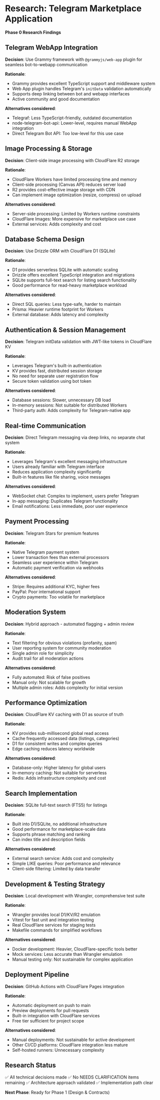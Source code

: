 # Research: Telegram Marketplace Application

**Phase 0 Research Findings**

## Telegram WebApp Integration

**Decision**: Use Grammy framework with `@grammyjs/web-app` plugin for seamless bot-to-webapp communication

**Rationale**:
- Grammy provides excellent TypeScript support and middleware system
- Web App plugin handles Telegram's `initData` validation automatically
- Supports deep linking between bot and webapp interfaces
- Active community and good documentation

**Alternatives considered**:
- Telegraf: Less TypeScript-friendly, outdated documentation
- node-telegram-bot-api: Lower-level, requires manual WebApp integration
- Direct Telegram Bot API: Too low-level for this use case

## Image Processing & Storage

**Decision**: Client-side image processing with CloudFlare R2 storage

**Rationale**:
- CloudFlare Workers have limited processing time and memory
- Client-side processing (Canvas API) reduces server load
- R2 provides cost-effective image storage with CDN
- Can implement image optimization (resize, compress) on upload

**Alternatives considered**:
- Server-side processing: Limited by Workers runtime constraints
- CloudFlare Images: More expensive for marketplace use case
- External services: Adds complexity and cost

## Database Schema Design

**Decision**: Use Drizzle ORM with CloudFlare D1 (SQLite)

**Rationale**:
- D1 provides serverless SQLite with automatic scaling
- Drizzle offers excellent TypeScript integration and migrations
- SQLite supports full-text search for listing search functionality
- Good performance for read-heavy marketplace workload

**Alternatives considered**:
- Direct SQL queries: Less type-safe, harder to maintain
- Prisma: Heavier runtime footprint for Workers
- External database: Adds latency and complexity

## Authentication & Session Management

**Decision**: Telegram initData validation with JWT-like tokens in CloudFlare KV

**Rationale**:
- Leverages Telegram's built-in authentication
- KV provides fast, distributed session storage
- No need for separate user registration flow
- Secure token validation using bot token

**Alternatives considered**:
- Database sessions: Slower, unnecessary DB load
- In-memory sessions: Not suitable for distributed Workers
- Third-party auth: Adds complexity for Telegram-native app

## Real-time Communication

**Decision**: Direct Telegram messaging via deep links, no separate chat system

**Rationale**:
- Leverages Telegram's excellent messaging infrastructure
- Users already familiar with Telegram interface
- Reduces application complexity significantly
- Built-in features like file sharing, voice messages

**Alternatives considered**:
- WebSocket chat: Complex to implement, users prefer Telegram
- In-app messaging: Duplicates Telegram functionality
- Email notifications: Less immediate, poor user experience

## Payment Processing

**Decision**: Telegram Stars for premium features

**Rationale**:
- Native Telegram payment system
- Lower transaction fees than external processors
- Seamless user experience within Telegram
- Automatic payment verification via webhooks

**Alternatives considered**:
- Stripe: Requires additional KYC, higher fees
- PayPal: Poor international support
- Crypto payments: Too volatile for marketplace

## Moderation System

**Decision**: Hybrid approach - automated flagging + admin review

**Rationale**:
- Text filtering for obvious violations (profanity, spam)
- User reporting system for community moderation
- Single admin role for simplicity
- Audit trail for all moderation actions

**Alternatives considered**:
- Fully automated: Risk of false positives
- Manual only: Not scalable for growth
- Multiple admin roles: Adds complexity for initial version

## Performance Optimization

**Decision**: CloudFlare KV caching with D1 as source of truth

**Rationale**:
- KV provides sub-millisecond global read access
- Cache frequently accessed data (listings, categories)
- D1 for consistent writes and complex queries
- Edge caching reduces latency worldwide

**Alternatives considered**:
- Database-only: Higher latency for global users
- In-memory caching: Not suitable for serverless
- Redis: Adds infrastructure complexity and cost

## Search Implementation

**Decision**: SQLite full-text search (FTS5) for listings

**Rationale**:
- Built into D1/SQLite, no additional infrastructure
- Good performance for marketplace-scale data
- Supports phrase matching and ranking
- Can index title and description fields

**Alternatives considered**:
- External search service: Adds cost and complexity
- Simple LIKE queries: Poor performance and relevance
- Client-side filtering: Limited by data transfer

## Development & Testing Strategy

**Decision**: Local development with Wrangler, comprehensive test suite

**Rationale**:
- Wrangler provides local D1/KV/R2 emulation
- Vitest for fast unit and integration testing
- Real CloudFlare services for staging tests
- Makefile commands for simplified workflows

**Alternatives considered**:
- Docker development: Heavier, CloudFlare-specific tools better
- Mock services: Less accurate than Wrangler emulation
- Manual testing only: Not sustainable for complex application

## Deployment Pipeline

**Decision**: GitHub Actions with CloudFlare Pages integration

**Rationale**:
- Automatic deployment on push to main
- Preview deployments for pull requests
- Built-in integration with CloudFlare services
- Free tier sufficient for project scope

**Alternatives considered**:
- Manual deployments: Not sustainable for active development
- Other CI/CD platforms: CloudFlare integration less mature
- Self-hosted runners: Unnecessary complexity

## Research Status

✅ All technical decisions made
✅ No NEEDS CLARIFICATION items remaining
✅ Architecture approach validated
✅ Implementation path clear

**Next Phase**: Ready for Phase 1 (Design & Contracts)